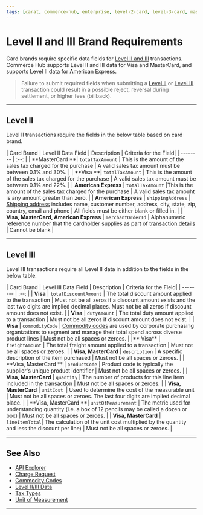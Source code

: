 ```yaml
---
tags: [carat, commerce-hub, enterprise, level-2-card, level-3-card, mastercard, visa, american-express, discover, purchase-card, commercial-card, business-card]
---
```


# Level II and III Brand Requirements

Card brands require specific data fields for [Level II and III](?path=docs/Resources/Guides/Level23/Level23.md) transactions. Commerce Hub supports Level II and III data for Visa and MasterCard, and supports Level II data for American Express.

<!-- theme: warning -->
> Failure to submit required fields when submitting a [Level II](#level-ii) or [Level III](level-iii) transaction could result in a possible reject, reversal during settlement, or higher fees (billback).

---

## Level II

Level II transactions require the fields in the below table based on card brand.

| Card Brand | Level II Data Field | Description | Criteria for the Field|
| -------- | :--: |
| **MasterCard **| `totalTaxAmount` | This is the amount of the sales tax charged for the purchase | A valid sales tax amount must be between 0.1% and 30%. |
| **Visa **| `totalTaxAmount` | This is the amount of the sales tax charged for the purchase | A valid sales tax amount must be between 0.1% and 22%. |
| **American Express** | `totalTaxAmount` |This is the amount of the sales tax charged for the purchase | A valid sales tax amouht is any amount greater than zero. |
| **American Express** | `shippingAddress` | [Shipping address](?path=docs/Resources/Master-Data/Address.md#shipping-address) includes name, customer number, address, city, state, zip, country, email and phone | All fields must be either blank or filled in. |
| **Visa, MasterCard, American Express** | `merchantOrderId` | Alphanumeric reference number that the cardholder supplies as part of [transaction details](?path=docs/Resources/Master-Data/Transaction-Details.md) | Cannot be blank |

---

## Level III

Level III transactions require all Level II data in addition to the fields in the below table.

| Card Brand | Level III Data Field | Description | Criteria for the Field|
| -------- | :--: |
| **Visa** | `totalDiscountAmount` | The total discount amount applied to the transaction | Must not be all zeros if a discount amount exists and the last two digits are implied decimal places. Must not be all zeros if discount amount does not exist. |
| **Visa** | `dutyAmount` | The total duty amount applied to a transaction | Must not be all zeros if discount amount does not exist. |
| **Visa** | `commodityCode` | [Commodity codes](path=?docs/Resources/Guides/Level23/Commodity-Codes.md) are used by corporate purchasing organizations to segment and manage their total spend across diverse product lines | Must not be all spaces or zeroes. |
|** Visa** | `freightAmount` | The total freight amount applied to a transaction | Must not be all spaces or zeroes. |
| **Visa, MasterCard** | `description` | A specific description of the item purchased | Must not be all spaces or zeroes. |
| **Visa, MasterCard ** | `productCode` | Product code is typically the supplier's unique product identifier | Must not be all spaces or zeroes. |
| **Visa, MasterCard** | `quantity` | The number of products for this line item included in the transaction | Must not be all spaces or zeroes. |
| **Visa, MasterCard** | `unitCost `| Used to determine the cost of the measurable unit | Must not be all spaces or zeroes. The last four digits are implied decimal place. |
| **Visa, MasterCard **| `unitOfMeasurement` | The metric used for understanding quantity (i.e. a box of 12 pencils may be called a dozen or box) | Must not be all spaces or zeroes. |
| **Visa, MasterCard** | `lineItemTotal`| The calculation of the unit cost multiplied by the quantity and less the discount per line) | Must not be all spaces or zeroes. |

---

## See Also

- [API Explorer](../api/?type=post&path=/payments/v1/charges)
- [Charge Request](?path=docs/Resources/API-Documents/Payments/Charges.md)
- [Commodity Codes](?path=docs/Resources/Guides/Level23/Commodity-Codes.md)
- [Level II/III Data](?path=docs/Resources/Guides/Level23/Level23.md)
- [Tax Types](?path=docs/Resources/Guides/Level23/Tax-Types.md)
- [Unit of Measurement](?path=docs/Resources/Guides/Level23/Unit-Measurement.md)

---